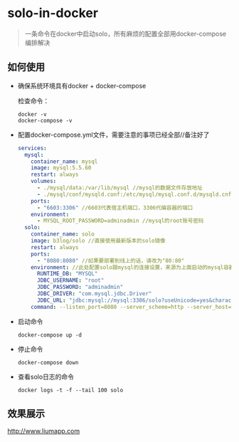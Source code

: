 # solo-in-docker

> 一条命令在docker中启动solo，所有麻烦的配置全部用docker-compose编排解决

## 如何使用

* 确保系统环境具有docker + docker-compose

    检查命令：
    
    ```
    docker -v
    docker-compose -v
    ```
    
* 配置docker-compose.yml文件，需要注意的事项已经全部//备注好了

    ````yaml
    services:
      mysql:
        container_name: mysql
        image: mysql:5.5.60
        restart: always
        volumes:
          - ./mysql/data:/var/lib/mysql //mysql的数据文件存放地址
          - ./mysql/conf/mysqld.conf:/etc/mysql/mysql.conf.d/mysqld.cnf //mysql的配置文件存放地址
        ports:
          - "6603:3306" //6603代表宿主机端口，3306代编容器的端口
        environment:
          - MYSQL_ROOT_PASSWORD=adminadmin //mysql的root账号密码
      solo:
        container_name: solo
        image: b3log/solo //直接使用最新版本的solo镜像
        restart: always
        ports:
          - "8080:8080" //如果要部署到线上的话，请改为"80:80"
        environment: //此处配置solo跟mysql的连接设置，来源为上面启动的mysql容器，如果要用自己的mysql服务，那么请将mysql的servcie去掉
          RUNTIME_DB: "MYSQL"
          JDBC_USERNAME: "root"
          JDBC_PASSWORD: "adminadmin"
          JDBC_DRIVER: "com.mysql.jdbc.Driver"
          JDBC_URL: "jdbc:mysql://mysql:3306/solo?useUnicode=yes&characterEncoding=UTF-8&useSSL=false&serverTimezone=UTC" //此处，因为solo跟mysql同为docker容器，所以可以直接使用容器名 + 容器端口来访问
        command: --listen_port=8080 --server_scheme=http --server_host=www.liumapp.com //按照solo官方要求，在solo启动之初，配置solo的域名、端口，如果是本地测试的话，将host改为localhost即可
    ````    
        
* 启动命令

    ````shell
    docker-compose up -d
    ````
    
* 停止命令

    ````shell
    docker-compose down
    ````
    
* 查看solo日志的命令

    ```
    docker logs -t -f --tail 100 solo
    ```                                
    
## 效果展示

http://www.liumapp.com    
